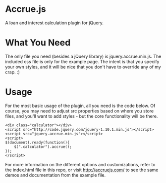 Accrue.js
=========

A loan and interest calculation plugin for jQuery.


What You Need
=========

The only file you need (besides a jQuery library) is jquery.accrue.min.js. The included css file is only for the example page. The intent is that you specify your own styles, and it will be nice that you don't have to override any of my crap. :)


Usage
=========

For the most basic usage of the plugin, all you need is the code below. Of course, you may need to adjust src properties based on where you store files, and you'll want to add styles - but the core functionality will be there.

	<div class="calculator"></div>
	<script src="http://code.jquery.com/jquery-1.10.1.min.js"></script>
	<script src="jquery.accrue.min.js"></script>
	<script>
	$(document).ready(function(){
		$(".calculator").accrue();
	});
	</script>

For more information on the different options and customizations, refer to the index.html file in this repo, or visit http://accruejs.com/ to see the same demos and documentation from the example file.

